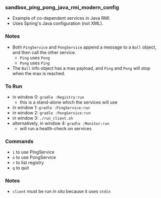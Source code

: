 
### sandbox_ping_pong_java_rmi_modern_config

* Example of co-dependent services in Java RMI.
* Uses Spring's Java configuration (not XML).

### Notes

* Both `PingService` and `PongService` append a message to a `Ball` object, and then call the other service.
    * `Ping` uses `Pong`
    * `Pong` uses `Ping` 
* The `Ball` info object has a max payload, and `Ping` and `Pong` will stop when the max is reached.

### To Run

* in window 0: `gradle :Registry:run`
    * this is a stand-alone which the services will use
* in window 1: `gradle :PingService:run`
* in window 2: `gradle :PongService:run`
* in window 3: `./run_client.sh`
* alternatively, in window 4: `gradle :Monitor:run`
    * will run a health-check on services

### Commands

* `i` to use PingService
* `o` to use PongService
* `r` to list registry
* `q` to quit

### Notes

* `client` must be run _in situ_ because it uses `stdin`

